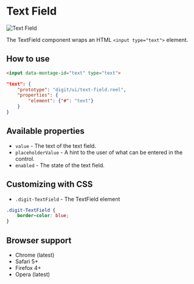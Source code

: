# Text Field

![Text Field](https://raw.github.com/montagejs/digit/edge/ui/text-field.reel/screenshot.png)

The TextField component wraps an HTML `<input type="text">` element.

## How to use

```html
<input data-montage-id="text" type="text">
```

```json
"text": {
    "prototype": "digit/ui/text-field.reel",
    "properties": {
        "element": {"#": "text"}
    }
}
```


## Available properties

* `value` - The text of the text field.
* `placeholderValue` - A hint to the user of what can be entered in the control.
* `enabled` - The state of the text field.


## Customizing with CSS

* `.digit-TextField` - The TextField element

```css
.digit-TextField {
    border-color: blue;
}
```



## Browser support

* Chrome (latest)
* Safari 5+
* Firefox 4+
* Opera (latest)
